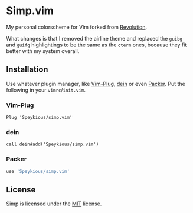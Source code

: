 # Simp.vim

My personal colorscheme for Vim forked from [Revolution](https://github.com/EdenEast/Revolution.vim).

What changes is that I removed the airline theme and replaced the `guibg` and `guifg` highlightings to be the same as the `cterm` ones, because they fit better with my system overall.

## Installation

Use whatever plugin manager, like [Vim-Plug][], [dein][] or even [Packer][].
Put the following in your `vimrc`/`init.vim`.

[Vim-plug]: https://github.com/junegunn/vim-plug
[dein]: https://github.com/Shougo/dein.vim
[Packer]: https://github.com/wbthomason/packer.nvim

### Vim-Plug

```vim
Plug 'Speykious/simp.vim'
```

### dein

```vim
call dein#add('Speykious/simp.vim')
```

### Packer

```lua
use 'Speykious/simp.vim'
```

## License

Simp is licensed under the [MIT](http://opensource.org/licenses/MIT) license.
